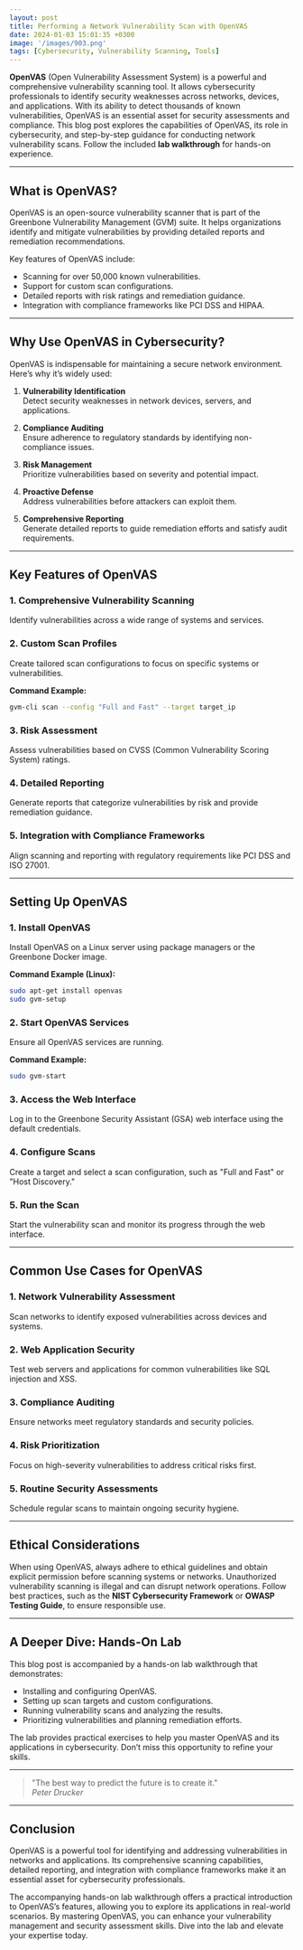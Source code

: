 ```yaml
---
layout: post
title: Performing a Network Vulnerability Scan with OpenVAS
date: 2024-01-03 15:01:35 +0300
image: '/images/903.png'
tags: [Cybersecurity, Vulnerability Scanning, Tools]
---
```


**OpenVAS** (Open Vulnerability Assessment System) is a powerful and comprehensive vulnerability scanning tool. It allows cybersecurity professionals to identify security weaknesses across networks, devices, and applications. With its ability to detect thousands of known vulnerabilities, OpenVAS is an essential asset for security assessments and compliance. This blog post explores the capabilities of OpenVAS, its role in cybersecurity, and step-by-step guidance for conducting network vulnerability scans. Follow the included **lab walkthrough** for hands-on experience.

---

## What is OpenVAS?

OpenVAS is an open-source vulnerability scanner that is part of the Greenbone Vulnerability Management (GVM) suite. It helps organizations identify and mitigate vulnerabilities by providing detailed reports and remediation recommendations.

Key features of OpenVAS include:
- Scanning for over 50,000 known vulnerabilities.  
- Support for custom scan configurations.  
- Detailed reports with risk ratings and remediation guidance.  
- Integration with compliance frameworks like PCI DSS and HIPAA.  

---

## Why Use OpenVAS in Cybersecurity?

OpenVAS is indispensable for maintaining a secure network environment. Here’s why it’s widely used:

1. **Vulnerability Identification**  
   Detect security weaknesses in network devices, servers, and applications.

2. **Compliance Auditing**  
   Ensure adherence to regulatory standards by identifying non-compliance issues.

3. **Risk Management**  
   Prioritize vulnerabilities based on severity and potential impact.

4. **Proactive Defense**  
   Address vulnerabilities before attackers can exploit them.

5. **Comprehensive Reporting**  
   Generate detailed reports to guide remediation efforts and satisfy audit requirements.

---

## Key Features of OpenVAS

### 1. **Comprehensive Vulnerability Scanning**
Identify vulnerabilities across a wide range of systems and services.

### 2. **Custom Scan Profiles**
Create tailored scan configurations to focus on specific systems or vulnerabilities.

**Command Example:**
```bash
gvm-cli scan --config "Full and Fast" --target target_ip
```

### 3. **Risk Assessment**
Assess vulnerabilities based on CVSS (Common Vulnerability Scoring System) ratings.

### 4. **Detailed Reporting**
Generate reports that categorize vulnerabilities by risk and provide remediation guidance.

### 5. **Integration with Compliance Frameworks**
Align scanning and reporting with regulatory requirements like PCI DSS and ISO 27001.

---

## Setting Up OpenVAS

### 1. **Install OpenVAS**
Install OpenVAS on a Linux server using package managers or the Greenbone Docker image.

**Command Example (Linux):**
```bash
sudo apt-get install openvas
sudo gvm-setup
```

### 2. **Start OpenVAS Services**
Ensure all OpenVAS services are running.

**Command Example:**
```bash
sudo gvm-start
```

### 3. **Access the Web Interface**
Log in to the Greenbone Security Assistant (GSA) web interface using the default credentials.

### 4. **Configure Scans**
Create a target and select a scan configuration, such as "Full and Fast" or "Host Discovery."

### 5. **Run the Scan**
Start the vulnerability scan and monitor its progress through the web interface.

---

## Common Use Cases for OpenVAS

### 1. **Network Vulnerability Assessment**
Scan networks to identify exposed vulnerabilities across devices and systems.

### 2. **Web Application Security**
Test web servers and applications for common vulnerabilities like SQL injection and XSS.

### 3. **Compliance Auditing**
Ensure networks meet regulatory standards and security policies.

### 4. **Risk Prioritization**
Focus on high-severity vulnerabilities to address critical risks first.

### 5. **Routine Security Assessments**
Schedule regular scans to maintain ongoing security hygiene.

---

## Ethical Considerations

When using OpenVAS, always adhere to ethical guidelines and obtain explicit permission before scanning systems or networks. Unauthorized vulnerability scanning is illegal and can disrupt network operations. Follow best practices, such as the **NIST Cybersecurity Framework** or **OWASP Testing Guide**, to ensure responsible use.

---

## A Deeper Dive: Hands-On Lab

This blog post is accompanied by a hands-on lab walkthrough that demonstrates:
- Installing and configuring OpenVAS.
- Setting up scan targets and custom configurations.
- Running vulnerability scans and analyzing the results.
- Prioritizing vulnerabilities and planning remediation efforts.

The lab provides practical exercises to help you master OpenVAS and its applications in cybersecurity. Don’t miss this opportunity to refine your skills.

---

> "The best way to predict the future is to create it."  
> <cite>Peter Drucker</cite>

---

## Conclusion

OpenVAS is a powerful tool for identifying and addressing vulnerabilities in networks and applications. Its comprehensive scanning capabilities, detailed reporting, and integration with compliance frameworks make it an essential asset for cybersecurity professionals.

The accompanying hands-on lab walkthrough offers a practical introduction to OpenVAS’s features, allowing you to explore its applications in real-world scenarios. By mastering OpenVAS, you can enhance your vulnerability management and security assessment skills. Dive into the lab and elevate your expertise today.